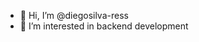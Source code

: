- 👋 Hi, I’m @diegosilva-ress
- 👀 I’m interested in backend development

<!---
diegosilva-ress/diegosilva-ress is a ✨ special ✨ repository because its `README.md` (this file) appears on your GitHub profile.
You can click the Preview link to take a look at your changes.
--->
